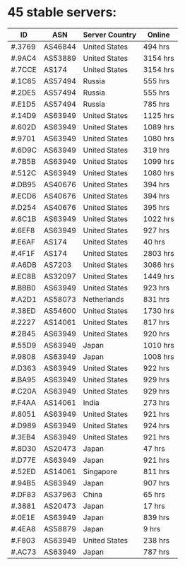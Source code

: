 # 45 stable servers:

| ID | ASN | Server Country | Online |
| ------ | ------ | ------ | ------ |
| #.3769 | AS46844 | United States | 494 hrs |
| #.9AC4 | AS53889 | United States | 3154 hrs |
| #.7CCE | AS174 | United States | 3154 hrs |
| #.1C65 | AS57494 | Russia | 555 hrs |
| #.2DE5 | AS57494 | Russia | 555 hrs |
| #.E1D5 | AS57494 | Russia | 785 hrs |
| #.14D9 | AS63949 | United States | 1125 hrs |
| #.602D | AS63949 | United States | 1089 hrs |
| #.9701 | AS63949 | United States | 1080 hrs |
| #.6D9C | AS63949 | United States | 319 hrs |
| #.7B5B | AS63949 | United States | 1099 hrs |
| #.512C | AS63949 | United States | 1080 hrs |
| #.DB95 | AS40676 | United States | 394 hrs |
| #.ECD6 | AS40676 | United States | 394 hrs |
| #.D254 | AS40676 | United States | 395 hrs |
| #.8C1B | AS63949 | United States | 1022 hrs |
| #.6EF8 | AS63949 | United States | 927 hrs |
| #.E6AF | AS174 | United States | 40 hrs |
| #.4F1F | AS174 | United States | 2803 hrs |
| #.A6DB | AS7203 | United States | 3086 hrs |
| #.EC8B | AS32097 | United States | 1449 hrs |
| #.BBB0 | AS63949 | United States | 923 hrs |
| #.A2D1 | AS58073 | Netherlands | 831 hrs |
| #.38ED | AS54600 | United States | 1730 hrs |
| #.2227 | AS14061 | United States | 817 hrs |
| #.2B45 | AS63949 | United States | 920 hrs |
| #.55D9 | AS63949 | Japan | 1010 hrs |
| #.9808 | AS63949 | Japan | 1008 hrs |
| #.D363 | AS63949 | United States | 922 hrs |
| #.BA95 | AS63949 | United States | 929 hrs |
| #.C20A | AS63949 | United States | 929 hrs |
| #.F4AA | AS14061 | India | 273 hrs |
| #.8051 | AS63949 | United States | 921 hrs |
| #.D989 | AS63949 | United States | 924 hrs |
| #.3EB4 | AS63949 | United States | 921 hrs |
| #.8D30 | AS20473 | Japan | 47 hrs |
| #.D77E | AS63949 | Japan | 921 hrs |
| #.52ED | AS14061 | Singapore | 811 hrs |
| #.94B5 | AS63949 | Japan | 907 hrs |
| #.DF83 | AS37963 | China | 65 hrs |
| #.3881 | AS20473 | Japan | 17 hrs |
| #.0E1E | AS63949 | Japan | 839 hrs |
| #.4EA8 | AS58879 | Japan | 9 hrs |
| #.F803 | AS63949 | United States | 238 hrs |
| #.AC73 | AS63949 | Japan | 787 hrs |

